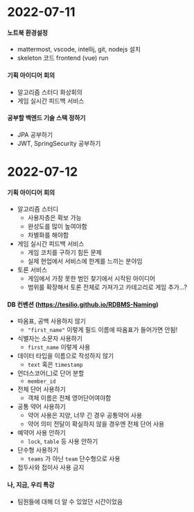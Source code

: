 # 2022-07-11

#### 노트북 환경설정

- mattermost, vscode, intellij, git, nodejs 설치
- skeleton 코드 frontend (vue) run

#### 기획 아이디어 회의

- 알고리즘 스터디 화상회의
- 게임 실시간 피드백 서비스

#### 공부할 백엔드 기술 스택 정하기

- JPA 공부하기
- JWT, SpringSecurity 공부하기

# 2022-07-12

#### 기획 아이디어 회의

- 알고리즘 스터디
  - 사용자층은 확보 가능
  - 완성도를 많이 높여야함
  - 차별화를 해야함
- 게임 실시간 피드백 서비스
  - 게임 코치를 구하기 힘든 문제
  - 실제 현업에서 서비스에 한계를 느끼는 분야임
- 토론 서비스
  - 게임에서 가장 못한 범인 찾기에서 시작된 아이디어
  - 범위를 확장해서 토론 전체로 가져가고 카테고리로 게임 추가...?

#### DB 컨벤션 (https://tesilio.github.io/RDBMS-Naming)

- 따옴표, 공백 사용하지 않기
  - `"first_name"` 이렇게 필드 이름에 따옴표가 들어가면 안됨!
- 식별자는 소문자 사용하기
  - `first_name` 이렇게 사용
- 데이터 타입을 이름으로 작성하지 않기
  - `text` 혹은 `timestamp`
- 언더스코어(\_)로 단어 분할
  - `member_id`
- 전체 단어 사용하기
  - 객체 이름은 전체 영어단어여야함
- 공통 약어 사용하기
  - 약어 사용은 지양, 너무 긴 경우 공통약어 사용
  - 약어 의미 전달이 확실하지 않을 경우엔 전체 단어 사용
- 예약어 사용 안하기
  - `lock`, `table` 등 사용 안하기
- 단수형 사용하기
  - `teams` 가 아닌 `team` 단수형으로 사용
- 접두사와 접미사 사용 금지

#### 나, 지금, 우리 특강

- 팀원들에 대해 더 알 수 있었던 시간이었음
